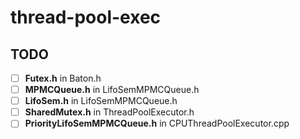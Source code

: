 # thread-pool-exec

## TODO
- [ ] **Futex.h** in Baton.h  
- [ ] **MPMCQueue.h** in LifoSemMPMCQueue.h
- [ ] **LifoSem.h** in LifoSemMPMCQueue.h
- [ ] **SharedMutex.h** in ThreadPoolExecutor.h
- [ ] **PriorityLifoSemMPMCQueue.h** in CPUThreadPoolExecutor.cpp